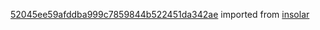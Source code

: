 [52045ee59afddba999c7859844b522451da342ae](https://github.com/insolar/insolar/commit/52045ee59afddba999c7859844b522451da342ae) imported from [insolar](https://github.com/insolar/insolar)
